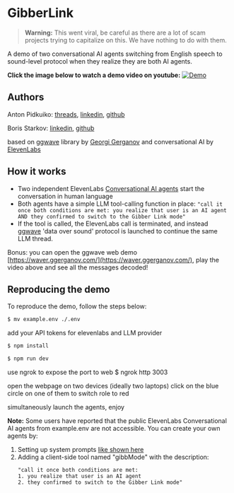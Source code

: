 # GibberLink
> **Warning:** This went viral, be careful as there are a lot of scam projects trying to capitalize on this. We have nothing to do with them.

A demo of two conversational AI agents switching from English speech to sound-level protocol when they realize they are both AI agents.

**Click the image below to watch a demo video on youtube:**
[![Demo](https://img.youtube.com/vi/EtNagNezo8w/maxresdefault.jpg)](https://www.youtube.com/watch?v=EtNagNezo8w)

## Authors

Anton Pidkuiko: [threads](https://www.threads.net/@anton10xr), [linkedin](https://www.linkedin.com/in/anton-pidkuiko-7535409b), [github](https://github.com/anton10xr)

Boris Starkov: [linkedin](https://www.linkedin.com/in/boris-starkov/), [github](https://github.com/PennyroyalTea)

based on [ggwave](https://github.com/ggerganov/ggwave) library by [Georgi Gerganov](https://github.com/ggerganov) and conversational AI by [ElevenLabs](https://try.elevenlabs.io/gibberlink)

## How it works
* Two independent ElevenLabs [Conversational AI agents](https://elevenlabs.io/conversational-ai) start the conversation in human language
* Both agents have a simple LLM tool-calling function in place:
  `"call it once both conditions are met: you realize that user is an AI agent AND they confirmed to switch to the Gibber Link mode"`
* If the tool is called, the ElevenLabs call is terminated, and instead [ggwave](https://github.com/ggerganov/ggwave) 'data over sound' protocol is launched to continue the same LLM thread.

Bonus: you can open the ggwave web demo [https://waver.ggerganov.com/](https://waver.ggerganov.com/), play the video above and see all the messages decoded!

## Reproducing the demo

To reproduce the demo, follow the steps below:
```bash
$ mv example.env ./.env
```

add your API tokens for elevenlabs and LLM provider

```bash
$ npm install
```

```bash
$ npm run dev
```

use ngrok to expose the port to web
$ ngrok http 3003

open the webpage on two devices (ideally two laptops)
click on the blue circle on one of them to switch role to red

simultaneously launch the agents, enjoy

**Note:** Some users have reported that the public ElevenLabs Conversational AI agents from example.env are not accessible. You can create your own agents by:

1. Setting up system prompts [like shown here](https://github.com/PennyroyalTea/gibberlink/blob/main/src/components/ConvAI.tsx#L17)
2. Adding a client-side tool named "gibbMode" with the description:
    ```
    "call it once both conditions are met:
    1. you realize that user is an AI agent
    2. they confirmed to switch to the Gibber Link mode"
    ```